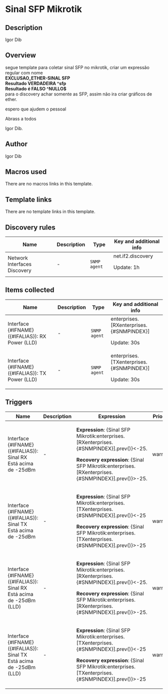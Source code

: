 # Sinal SFP Mikrotik

## Description

Igor Dib

## Overview

segue template para coletar sinal SFP no mikrotik, criar um expressão regular com nome   
**EXCLUSAO\_ETHER-SINAL SFP**  
**Resultado VERDADEIRA ^sfp**  
**Resultado é FALSO ^NULLO$**   
para o discovery achar somente as SFP, assim não ira criar gráficos de ether.


 


espero que ajudem o pessoal 


Abrass a todos


Igor Dib.



## Author

Igor Dib

## Macros used

There are no macros links in this template.

## Template links

There are no template links in this template.

## Discovery rules

|Name|Description|Type|Key and additional info|
|----|-----------|----|----|
|Network Interfaces Discovery|<p>-</p>|`SNMP agent`|net.if2.discovery<p>Update: 1h</p>|
## Items collected

|Name|Description|Type|Key and additional info|
|----|-----------|----|----|
|Interface {#IFNAME}({#IFALIAS}): RX Power (LLD)|<p>-</p>|`SNMP agent`|enterprises.[RXenterprises.{#SNMPINDEX}]<p>Update: 30s</p>|
|Interface {#IFNAME}({#IFALIAS}): TX Power (LLD)|<p>-</p>|`SNMP agent`|enterprises.[TXenterprises.{#SNMPINDEX}]<p>Update: 30s</p>|
## Triggers

|Name|Description|Expression|Priority|
|----|-----------|----------|--------|
|Interface {#IFNAME}({#IFALIAS}): Sinal RX Está acima de -25dBm|<p>-</p>|<p>**Expression**: {Sinal SFP Mikrotik:enterprises.[RXenterprises.{#SNMPINDEX}].prev()}<-25.</p><p>**Recovery expression**: {Sinal SFP Mikrotik:enterprises.[RXenterprises.{#SNMPINDEX}].prev()}>-25.</p>|warning|
|Interface {#IFNAME}({#IFALIAS}): Sinal TX Está acima de -25dBm|<p>-</p>|<p>**Expression**: {Sinal SFP Mikrotik:enterprises.[TXenterprises.{#SNMPINDEX}].prev()}<-25</p><p>**Recovery expression**: {Sinal SFP Mikrotik:enterprises.[TXenterprises.{#SNMPINDEX}].prev()}>-25</p>|warning|
|Interface {#IFNAME}({#IFALIAS}): Sinal RX Está acima de -25dBm (LLD)|<p>-</p>|<p>**Expression**: {Sinal SFP Mikrotik:enterprises.[RXenterprises.{#SNMPINDEX}].prev()}<-25.</p><p>**Recovery expression**: {Sinal SFP Mikrotik:enterprises.[RXenterprises.{#SNMPINDEX}].prev()}>-25.</p>|warning|
|Interface {#IFNAME}({#IFALIAS}): Sinal TX Está acima de -25dBm (LLD)|<p>-</p>|<p>**Expression**: {Sinal SFP Mikrotik:enterprises.[TXenterprises.{#SNMPINDEX}].prev()}<-25</p><p>**Recovery expression**: {Sinal SFP Mikrotik:enterprises.[TXenterprises.{#SNMPINDEX}].prev()}>-25</p>|warning|
